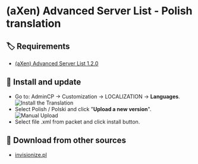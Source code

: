 # (aXen) Advanced Server List - Polish translation

## 🏷️ Requirements

- [(aXen) Advanced Server List 1.2.0](https://github.com/aXenDeveloper/ips-app-advanced-serverlist)

## 🧰 Install and update

- Go to: AdminCP -> Customization -> LOCALIZATION -> **Languages**.  
  ![Install the Translation](https://files.axendev.net/github/lang/acpLang.png)
- Select Polish / Polski and click "**Upload a new version**".  
  ![Manual Upload](https://files.axendev.net/github/lang/uploadNewVersion.png)
- Select file .xml from packet and click install button.

## 🔌 Download from other sources

- [invisionize.pl](https://forum.invisionize.pl/files/file/826-axen-advanced-server-list-polish-translation/)
